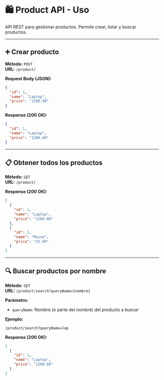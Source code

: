 # 🛍️ Product API - Uso

API REST para gestionar productos. Permite crear, listar y buscar productos.

---

## ➕ Crear producto

**Método:** `POST`  
**URL:** `/product/`

**Request Body (JSON):**
```json
{
  "id": 1,
  "name": "Laptop",
  "price": "1200.00"
}
```

**Response (200 OK):**
```json
{
  "id": 1,
  "name": "Laptop",
  "price": "1200.00"
}
```

---

## 📋 Obtener todos los productos

**Método:** `GET`  
**URL:** `/product/`

**Response (200 OK):**
```json
[
  {
    "id": 1,
    "name": "Laptop",
    "price": "1200.00"
  },
  {
    "id": 2,
    "name": "Mouse",
    "price": "25.00"
  }
]
```

---

## 🔍 Buscar productos por nombre

**Método:** `GET`  
**URL:** `/product/search?queryName={nombre}`

**Parámetro:**  
- `queryName`: Nombre (o parte del nombre) del producto a buscar

**Ejemplo:**  
```
/product/search?queryName=lap
```

**Response (200 OK):**
```json
[
  {
    "id": 1,
    "name": "Laptop",
    "price": "1200.00"
  }
]
```
